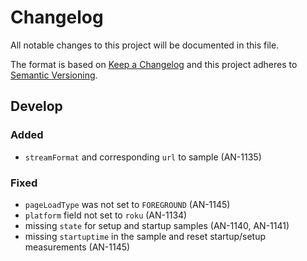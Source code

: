 # Changelog

All notable changes to this project will be documented in this file.

The format is based on [Keep a Changelog](http://keepachangelog.com/)
and this project adheres to [Semantic Versioning](http://semver.org/).

## Develop

### Added

- `streamFormat` and corresponding `url` to sample (AN-1135)

### Fixed

- `pageLoadType` was not set to `FOREGROUND` (AN-1145)
- `platform` field not set to `roku` (AN-1134)
- missing `state` for setup and startup samples (AN-1140, AN-1141)
- missing `startuptime` in the sample and reset startup/setup measurements (AN-1145)
